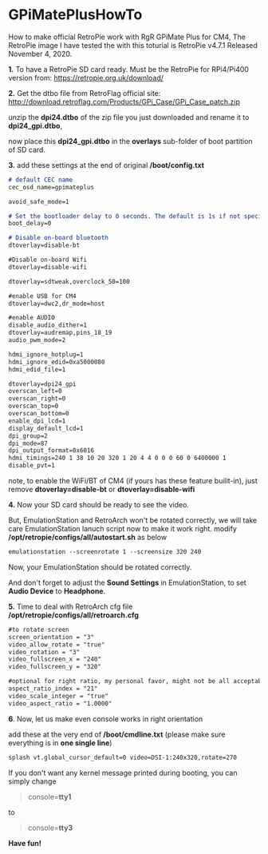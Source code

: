 
# GPiMatePlusHowTo
How to make official RetroPie work with RgR GPiMate Plus for CM4,
The RetroPie image I have tested the with this toturial is RetroPie v4.7.1 Released November 4, 2020.

**1.** To have a RetroPie SD card ready. Must be the RetroPie for RPi4/Pi400 version from: https://retropie.org.uk/download/

**2.** Get the dtbo file from RetroFlag official site: http://download.retroflag.com/Products/GPi_Case/GPi_Case_patch.zip 

unzip the **dpi24.dtbo** of the zip file you just downloaded and rename it to **dpi24_gpi.dtbo**, 

now place this **dpi24_gpi.dtbo** in the **overlays** sub-folder of boot partition of SD card.
 
**3.** add these settings at the end of original **/boot/config.txt**
```markdown
# default CEC name
cec_osd_name=gpimateplus

avoid_safe_mode=1

# Set the bootloader delay to 0 seconds. The default is 1s if not specified.
boot_delay=0

# Disable on-board bluetooth
dtoverlay=disable-bt

#Disable on-board Wifi
dtoverlay=disable-wifi

dtoverlay=sdtweak,overclock_50=100

#enable USB for CM4
dtoverlay=dwc2,dr_mode=host

#enable AUDIO
disable_audio_dither=1
dtoverlay=audremap,pins_18_19
audio_pwm_mode=2

hdmi_ignore_hotplug=1
hdmi_ignore_edid=0xa5000080
hdmi_edid_file=1

dtoverlay=dpi24_gpi
overscan_left=0
overscan_right=0
overscan_top=0
overscan_bottom=0
enable_dpi_lcd=1
display_default_lcd=1
dpi_group=2
dpi_mode=87
dpi_output_format=0x6016
hdmi_timings=240 1 38 10 20 320 1 20 4 4 0 0 0 60 0 6400000 1
disable_pvt=1
```
note, to enable the WiFi/BT of CM4 (if yours has these feature builit-in), just remove **dtoverlay=disable-bt** or **dtoverlay=disable-wifi**


**4.** Now your SD card should be ready to see the video. 

But, EmulationStation and RetroArch won't be rotated correctly, we will take care EmulationStation lanuch script now to make it work right.
modify **/opt/retropie/configs/all/autostart.sh** as below
```markdown
emulationstation --screenrotate 1 --screensize 320 240
```

Now, your EmulationStation should be rotated correctly.

And don't forget to adjust the **Sound Settings** in EmulationStation, to set **Audio Device** to **Headphone**.


**5.** Time to deal with RetroArch cfg file **/opt/retropie/configs/all/retroarch.cfg**
```markdown
#to rotate screen
screen_orientation = "3"
video_allow_rotate = "true"
video_rotation = "3"
video_fullscreen_x = "240"
video_fullscreen_y = "320"

#optional for right ratio, my personal favor, might not be all acceptable for everyone
aspect_ratio_index = "21"
video_scale_integer = "true"
video_aspect_ratio = "1.0000"
```


**6**. Now, let us make even console works in right orientation

add these at the very end of **/boot/cmdline.txt** 
 (please make sure everything is in **one single line**)
```markdown
splash vt.global_cursor_default=0 video=DSI-1:240x320,rotate=270
```

If you don't want any kernel message printed during booting, you can simply change

> console=**tty1**

to 
>console=**tty3**




**Have fun!**
